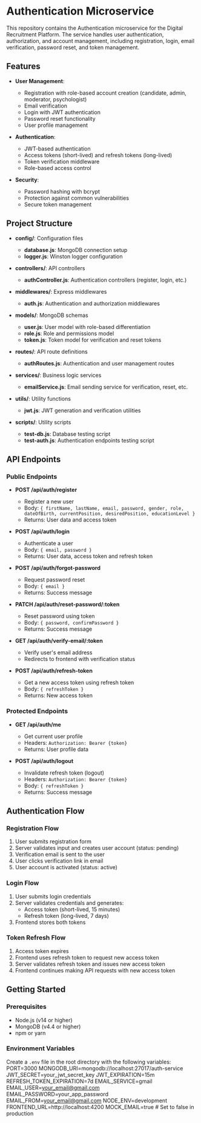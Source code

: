 # Authentication Microservice

This repository contains the Authentication microservice for the Digital Recruitment Platform. The service handles user authentication, authorization, and account management, including registration, login, email verification, password reset, and token management.

## Features

- **User Management**:
  - Registration with role-based account creation (candidate, admin, moderator, psychologist)
  - Email verification
  - Login with JWT authentication
  - Password reset functionality
  - User profile management

- **Authentication**:
  - JWT-based authentication
  - Access tokens (short-lived) and refresh tokens (long-lived)
  - Token verification middleware
  - Role-based access control

- **Security**:
  - Password hashing with bcrypt
  - Protection against common vulnerabilities
  - Secure token management

## Project Structure

- **config/**: Configuration files
  - **database.js**: MongoDB connection setup
  - **logger.js**: Winston logger configuration

- **controllers/**: API controllers
  - **authController.js**: Authentication controllers (register, login, etc.)

- **middlewares/**: Express middlewares
  - **auth.js**: Authentication and authorization middlewares

- **models/**: MongoDB schemas
  - **user.js**: User model with role-based differentiation
  - **role.js**: Role and permissions model
  - **token.js**: Token model for verification and reset tokens

- **routes/**: API route definitions
  - **authRoutes.js**: Authentication and user management routes

- **services/**: Business logic services
  - **emailService.js**: Email sending service for verification, reset, etc.

- **utils/**: Utility functions
  - **jwt.js**: JWT generation and verification utilities

- **scripts/**: Utility scripts
  - **test-db.js**: Database testing script
  - **test-auth.js**: Authentication endpoints testing script

## API Endpoints

### Public Endpoints

- **POST /api/auth/register**
  - Register a new user
  - Body: `{ firstName, lastName, email, password, gender, role, dateOfBirth, currentPosition, desiredPosition, educationLevel }`
  - Returns: User data and access token

- **POST /api/auth/login**
  - Authenticate a user
  - Body: `{ email, password }`
  - Returns: User data, access token and refresh token

- **POST /api/auth/forgot-password**
  - Request password reset
  - Body: `{ email }`
  - Returns: Success message

- **PATCH /api/auth/reset-password/:token**
  - Reset password using token
  - Body: `{ password, confirmPassword }`
  - Returns: Success message

- **GET /api/auth/verify-email/:token**
  - Verify user's email address
  - Redirects to frontend with verification status

- **POST /api/auth/refresh-token**
  - Get a new access token using refresh token
  - Body: `{ refreshToken }`
  - Returns: New access token

### Protected Endpoints

- **GET /api/auth/me**
  - Get current user profile
  - Headers: `Authorization: Bearer {token}`
  - Returns: User profile data

- **POST /api/auth/logout**
  - Invalidate refresh token (logout)
  - Headers: `Authorization: Bearer {token}`
  - Body: `{ refreshToken }`
  - Returns: Success message

## Authentication Flow

### Registration Flow
1. User submits registration form
2. Server validates input and creates user account (status: pending)
3. Verification email is sent to the user
4. User clicks verification link in email
5. User account is activated (status: active)

### Login Flow
1. User submits login credentials
2. Server validates credentials and generates:
   - Access token (short-lived, 15 minutes)
   - Refresh token (long-lived, 7 days)
3. Frontend stores both tokens

### Token Refresh Flow
1. Access token expires
2. Frontend uses refresh token to request new access token
3. Server validates refresh token and issues new access token
4. Frontend continues making API requests with new access token

## Getting Started

### Prerequisites

- Node.js (v14 or higher)
- MongoDB (v4.4 or higher)
- npm or yarn

### Environment Variables

Create a `.env` file in the root directory with the following variables:
PORT=3000 MONGODB_URI=mongodb://localhost:27017/auth-service JWT_SECRET=your_jwt_secret_key JWT_EXPIRATION=15m REFRESH_TOKEN_EXPIRATION=7d EMAIL_SERVICE=gmail EMAIL_USER=your_email@gmail.com EMAIL_PASSWORD=your_app_password EMAIL_FROM=your_email@gmail.com NODE_ENV=development FRONTEND_URL=http://localhost:4200 MOCK_EMAIL=true # Set to false in production